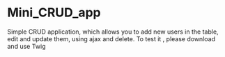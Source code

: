 Mini_CRUD_app
=============

Simple CRUD application, which allows you to add new users in the table, edit and update them, using ajax and delete.
To test it , please download and use Twig
